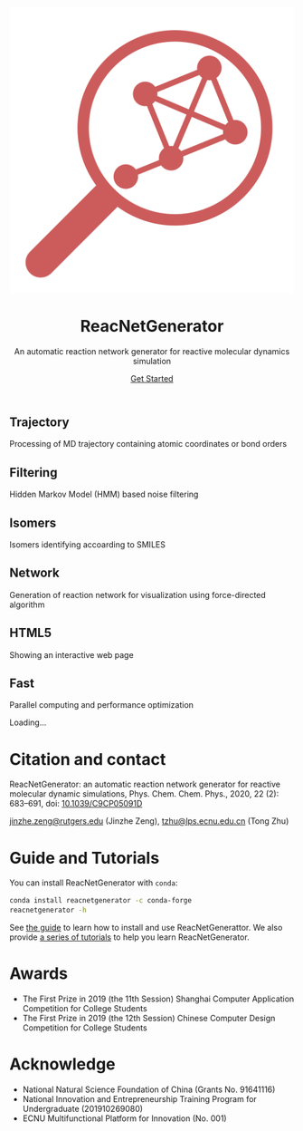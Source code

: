<header class="hero">

![Logo](_static/reacnetgen.svg)

# ReacNetGenerator

An automatic reaction network generator for reactive molecular dynamics simulation

<a href="/guide/install.html" class="nav-link action-button">Get Started</a>
</header>

<div class="features">

## Trajectory

Processing of MD trajectory containing atomic coordinates or bond orders

## Filtering

Hidden Markov Model (HMM) based noise filtering

## Isomers

Isomers identifying accoarding to SMILES

## Network

Generation of reaction network for visualization using force-directed algorithm

## HTML5

Showing an interactive web page

## Fast

Parallel computing and performance optimization

</div>

<div class="bilitube" data-youtube="TI21SI9YPfo" data-bvid="BV175411N7uG">Loading...</div>

# Citation and contact

ReacNetGenerator: an automatic reaction network generator for reactive molecular dynamic simulations, Phys. Chem. Chem. Phys., 2020, 22 (2): 683–691, doi: [10.1039/C9CP05091D](https://dx.doi.org/10.1039/C9CP05091D)

jinzhe.zeng@rutgers.edu (Jinzhe Zeng), tzhu@lps.ecnu.edu.cn (Tong Zhu)

# Guide and Tutorials

You can install ReacNetGenerator with `conda`:

```sh
conda install reacnetgenerator -c conda-forge
reacnetgenerator -h
```

See [the guide](guide/index) to learn how to install and use ReacNetGenerattor. We also provide [a series of tutorials](tutorial/index) to help you learn ReacNetGenerator.

# Awards
* The First Prize in 2019 (the 11th Session) Shanghai Computer Application Competition for College Students
* The First Prize in 2019 (the 12th Session) Chinese Computer Design Competition for College Students

# Acknowledge
* National Natural Science Foundation of China (Grants No. 91641116)
* National Innovation and Entrepreneurship Training Program for Undergraduate (201910269080)
* ECNU Multifunctional Platform for Innovation (No. 001)



